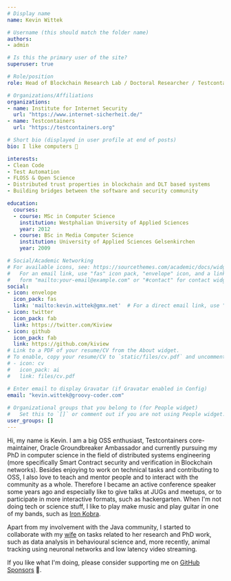 ```yaml
---
# Display name
name: Kevin Wittek

# Username (this should match the folder name)
authors:
- admin

# Is this the primary user of the site?
superuser: true

# Role/position
role: Head of Blockchain Research Lab / Doctoral Researcher / Testcontainers Maintainer

# Organizations/Affiliations
organizations:
- name: Institute for Internet Security
  url: "https://www.internet-sicherheit.de/"
- name: Testcontainers
  url: "https://testcontainers.org"

# Short bio (displayed in user profile at end of posts)
bio: I like computers 🙂

interests:
- Clean Code
- Test Automation
- FLOSS & Open Science
- Distributed trust properties in blockchain and DLT based systems
- Building bridges between the software and security community

education:
  courses:
  - course: MSc in Computer Science
    institution: Westphalian University of Applied Sciences
    year: 2012
  - course: BSc in Media Computer Science
    institution: University of Applied Sciences Gelsenkirchen
    year: 2009

# Social/Academic Networking
# For available icons, see: https://sourcethemes.com/academic/docs/widgets/#icons
#   For an email link, use "fas" icon pack, "envelope" icon, and a link in the
#   form "mailto:your-email@example.com" or "#contact" for contact widget.
social:
- icon: envelope
  icon_pack: fas
  link: 'mailto:kevin.wittek@gmx.net'  # For a direct email link, use "mailto:test@example.org".
- icon: twitter
  icon_pack: fab
  link: https://twitter.com/Kiview
- icon: github
  icon_pack: fab
  link: https://github.com/kiview
# Link to a PDF of your resume/CV from the About widget.
# To enable, copy your resume/CV to `static/files/cv.pdf` and uncomment the lines below.  
# - icon: cv
#   icon_pack: ai
#   link: files/cv.pdf

# Enter email to display Gravatar (if Gravatar enabled in Config)
email: "kevin.wittek@groovy-coder.com"
  
# Organizational groups that you belong to (for People widget)
#   Set this to `[]` or comment out if you are not using People widget.  
user_groups: []
---
```


Hi, my name is Kevin. I am a big OSS enthusiast, Testcontainers core-maintainer, Oracle Groundbreaker Ambassador and currently pursuing my PhD in computer science in the field of distributed systems engineering (more specifically Smart Contract security and verification in Blockchain networks).
Besides enjoying to work on technical tasks and contributing to OSS, I also love to teach and mentor people and to interact with the community as a whole.
Therefore I became an active conference speaker some years ago and especially like to give talks at JUGs and meetups, or to participate in more interactive formats, such as hackergarten.
When I'm not doing tech or science stuff, I like to play make music and play guitar in one of my bands, such as [Iron Kobra](https://ironkobra.de/).

Apart from my involvement with the Java community, I started to collaborate with my [wife](/home-nesli) on tasks related to her research and PhD work, such as data analysis in behavioural science and, more recently, animal tracking using neuronal networks and low latency video streaming.

If you like what I'm doing, please consider supporting me on [GitHub Sponsors](https://github.com/sponsors/kiview) 🥰.

